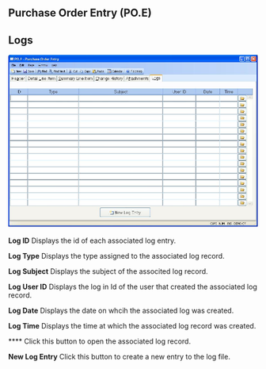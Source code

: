 ##  Purchase Order Entry (PO.E)

<PageHeader />

##  Logs

![](./PO-E-6.jpg)

**Log ID** Displays the id of each associated log entry.  
  
**Log Type** Displays the type assigned to the associated log record.  
  
**Log Subject** Displays the subject of the associted log record.  
  
**Log User ID** Displays the log in Id of the user that created the associated
log record.  
  
**Log Date** Displays the date on whcih the associated log was created.  
  
**Log Time** Displays the time at which the associated log record was created.  
  
**** Click this button to open the associated log record.  
  
**New Log Entry** Click this button to create a new entry to the log file.  
  
  
<badge text= "Version 8.10.57" vertical="middle" />

<PageFooter />
